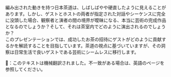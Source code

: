 <p>編み出された動きを持つ日本茶道は、しばしばやや硬直したように見えることがあります。しかし、ゲストとホストの両者が指定された対話やシーケンスに完全に没頭した場合、観察者と演者の間の境界が曖昧になる、本当に芸術の完成作品となるのでしょうか？そして、それは茶室内でどのように演出されるのでしょうか？<br/>このプレゼンテーションでは、成功したお茶の招待にゲストがどのように貢献するかを解読することを目指しています。茶道の視点に基づいていますが、その洞察は日常生活で良いゲストである芸術にシームレスに移行します。</p>
👾：このテキストは機械翻訳されました。不一致がある場合は、英語のページを参照してください。
